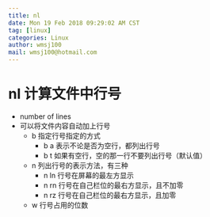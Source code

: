 ```yaml
---
title: nl
date: Mon 19 Feb 2018 09:29:02 AM CST
tag: [linux]
categories: Linux
author: wmsj100
mail: wmsj100@hotmail.com
---
```

# nl 计算文件中行号

- number of lines
- 可以将文件内容自动加上行号
	- b 指定行号指定的方式
		- b a 表示不论是否为空行，都列出行号
		- b t 如果有空行，空的那一行不要列出行号（默认值）
	- n 列出行号的表示方法，有三种
		- n ln 行号在屏幕的最左方显示
		- n rn 行号在自己栏位的最右方显示，且不加零
		- n rz 行号在自己栏位的最右方显示，且加零
	- w 行号占用的位数

